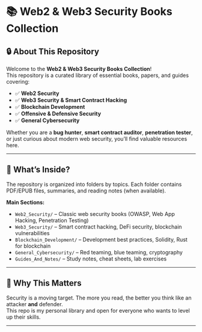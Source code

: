 # 📚 Web2 & Web3 Security Books Collection



## 🔒 About This Repository

Welcome to the **Web2 & Web3 Security Books Collection**!  
This repository is a curated library of essential books, papers, and guides covering:

- ✅ **Web2 Security**  
- ✅ **Web3 Security & Smart Contract Hacking**  
- ✅ **Blockchain Development**  
- ✅ **Offensive & Defensive Security**  
- ✅ **General Cybersecurity**  

Whether you are a **bug hunter**, **smart contract auditor**, **penetration tester**, or just curious about modern web security, you’ll find valuable resources here.

---

## 📑 What’s Inside?

The repository is organized into folders by topics. Each folder contains PDF/EPUB files, summaries, and reading notes (when available).

**Main Sections:**

- `Web2_Security/` – Classic web security books (OWASP, Web App Hacking, Penetration Testing)
- `Web3_Security/` – Smart contract hacking, DeFi security, blockchain vulnerabilities
- `Blockchain_Development/` – Development best practices, Solidity, Rust for blockchain
- `General_Cybersecurity/` – Red teaming, blue teaming, cryptography
- `Guides_And_Notes/` – Study notes, cheat sheets, lab exercises

---

## 🧩 Why This Matters

Security is a moving target. The more you read, the better you think like an attacker **and** defender.  
This repo is my personal library and open for everyone who wants to level up their skills.

---

